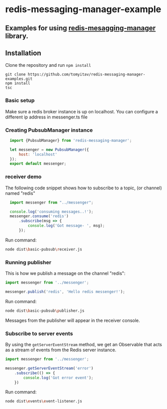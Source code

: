 # redis-messaging-manager-example

## Examples for using [redis-mesagging-manager](https://github.com/tomyitav/redis-messaging-manager) library.

## Installation

Clone the repository and run `npm install`

```
git clone https://github.com/tomyitav/redis-messaging-manager-examples.git
npm install
tsc
```

### Basic setup

Make sure a redis broker instance is up on localhost. You can configure
a different ip address in messenger.ts file

### Creating PubsubManager instance

```js
  import {PubsubManager} from 'redis-messaging-manager';

  let messenger = new PubsubManager({
      host: 'localhost'
  });
  export default messenger;
```

### receiver demo

The following code snippet shows how to subscribe to a topic, (or channel)
named "redis"

```js
  import messenger from "../messenger";

  console.log('consuming messages..!');
  messenger.consume('redis')
      .subscribe(msg => {
          console.log('Got message- ', msg);
      });
```

Run command:

```bash
node dist\basic-pubsub\receiver.js
```

### Running publisher

This is how we publish a message on the channel "redis":

```js
import messenger from '../messenger';

messenger.publish('redis', 'Hello redis messenger!');
```

Run command:

```bash
node dist\basic-pubsub\publisher.js
```

Messages from the publisher will appear in the receiver console.

### Subscribe to server events

By using the ```getServerEventStream``` method, we get an Observable that
acts as a stream of events from the Redis server instance.

```js
import messenger from '../messenger';

messenger.getServerEventStream('error')
    .subscribe(() => {
        console.log('Got error event');
    })
```

Run command:

```bash
node dist\events\event-listener.js
```


